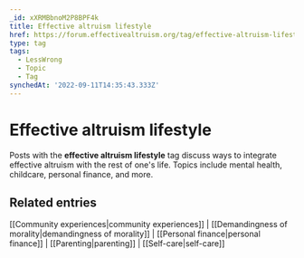 ```yaml
---
_id: xXRMBbnoM2P8BPF4k
title: Effective altruism lifestyle
href: https://forum.effectivealtruism.org/tag/effective-altruism-lifestyle
type: tag
tags:
  - LessWrong
  - Topic
  - Tag
synchedAt: '2022-09-11T14:35:43.333Z'
---
```

# Effective altruism lifestyle

Posts with the **effective altruism lifestyle** tag discuss ways to integrate effective altruism with the rest of one's life. Topics include mental health, childcare, personal finance, and more.

Related entries
---------------

[[Community experiences|community experiences]] | [[Demandingness of morality|demandingness of morality]] | [[Personal finance|personal finance]] | [[Parenting|parenting]] | [[Self-care|self-care]]